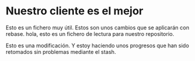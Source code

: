 # Nuestro cliente es el mejor

Esto es un fichero muy útil. Estos son unos cambios que se aplicarán con rebase.
hola, esto es un fichero de lectura para nuestro repositorio.

Esto es una modificación. Y estoy haciendo unos progresos que han sido retomados sin problemas mediante el stash.
